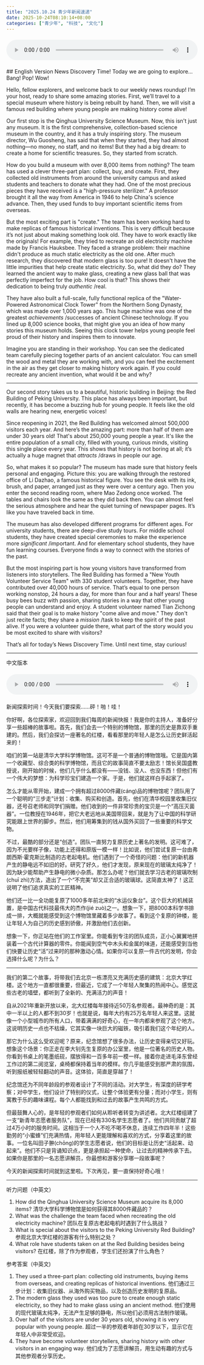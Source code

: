 ```yaml
---
title: "2025.10.24 青少年新闻速递"
date: 2025-10-24T08:10:14+08:00
categories: ["青少年", "科技", "文化"]
---
```

<audio controls style="width: 100%; max-width: 900px; margin: 1.5em 0; display: block;">
<source src="/mp3/teen_news/20251024.en.wav" type="audio/wav">
</audio>
## English Version
News Discovery Time! Today we are going to explore… Bang! Pop! Wow!

Hello, fellow explorers, and welcome back to our weekly news roundup! I’m your host, ready to share some amazing stories. First, we’ll travel to a special museum where history is being rebuilt by hand. Then, we will visit a famous red building where young people are making history come alive!

Our first stop is the Qinghua University Science Museum. Now, this isn't just any museum. It is the first comprehensive, collection-based science museum in the country, and it has a truly inspiring story. The museum director, Wu Guosheng, has said that when they started, they had almost nothing—no money, no staff, and no items! But they had a big dream: to create a home for scientific treasures. So, they started from scratch.

How do you build a museum with over 8,000 items from nothing? The team has used a clever three-part plan: collect, buy, and create. First, they collected old instruments from around the university campus and asked students and teachers to donate what they had. One of the most precious pieces they have received is a "high-pressure sterilizer." A professor brought it all the way from America in 1946 to help China's science advance. Then, they used funds to buy important scientific items from overseas.

But the most exciting part is "create." The team has been working hard to make replicas of famous historical inventions. This is very difficult because it’s not just about making something look old. They have to work exactly like the originals! For example, they tried to recreate an old electricity machine made by Francis Hauksbee. They faced a strange problem: their machine didn't produce as much static electricity as the old one. After much research, they discovered that modern glass is too pure! It doesn't have the little impurities that help create static electricity. So, what did they do? They learned the ancient way to make glass, creating a new glass ball that was perfectly imperfect for the job. How cool is that? This shows their dedication to being truly *authentic* /real.

They have also built a full-scale, fully functional replica of the "Water-Powered Astronomical Clock Tower" from the Northern Song Dynasty, which was made over 1,000 years ago. This huge machine was one of the greatest *achievements* /successes of ancient Chinese technology. If you lined up 8,000 science books, that might give you an idea of how many stories this museum holds. Seeing this clock tower helps young people feel proud of their history and inspires them to innovate.

Imagine you are standing in their workshop. You can see the dedicated team carefully piecing together parts of an ancient calculator. You can smell the wood and metal they are working with, and you can feel the excitement in the air as they get closer to making history work again. If you could recreate any ancient invention, what would it be and why?

---

Our second story takes us to a beautiful, historic building in Beijing: the Red Building of Peking University. This place has always been important, but recently, it has become a buzzing hub for young people. It feels like the old walls are hearing new, energetic voices!

Since reopening in 2021, the Red Building has welcomed almost 500,000 visitors each year. And here’s the amazing part: more than half of them are under 30 years old! That's about 250,000 young people a year. It's like the entire population of a small city, filled with young, curious minds, visiting this single place every year. This shows that history is not boring at all; it’s actually a huge magnet that *attracts* /draws in people our age.

So, what makes it so popular? The museum has made sure that history feels personal and engaging. Picture this: you are walking through the restored office of Li Dazhao, a famous historical figure. You see the desk with its ink, brush, and paper, arranged just as they were over a century ago. Then you enter the second reading room, where Mao Zedong once worked. The tables and chairs look the same as they did back then. You can almost feel the serious atmosphere and hear the quiet turning of newspaper pages. It’s like you have traveled back in time.

The museum has also developed different programs for different ages. For university students, there are deep-dive study tours. For middle school students, they have created special ceremonies to make the experience more *significant* /important. And for elementary school students, they have fun learning courses. Everyone finds a way to connect with the stories of the past.

But the most inspiring part is how young visitors have transformed from listeners into storytellers. The Red Building has formed a "New Youth Volunteer Service Team" with 330 student volunteers. Together, they have contributed over 40,000 hours of service. That’s equal to one person working nonstop, 24 hours a day, for more than four and a half years! These busy bees buzz with passion, sharing stories in a way that other young people can understand and enjoy. A student volunteer named Tian Zichong said that their goal is to make history "come alive and move." They don't just recite facts; they share a *mission* /task to keep the spirit of the past alive. If you were a volunteer guide there, what part of the story would you be most excited to share with visitors?

That’s all for today’s News Discovery Time. Until next time, stay curious!

---
中文版本
<audio controls style="width: 100%; max-width: 900px; margin: 1.5em 0; display: block;">
    <source src="/mp3/teen_news/20251024.cn.wav"
  type="wav">
  </audio>
  新闻探索时间！今天我们要探索……砰！啪！哇！

你好啊，各位探索家，欢迎回到我们每周的新闻快报！我是你的主持人，准备好分享一些超棒的故事啦。首先，我们会去一个特别的博物馆，那里的历史是靠双手重建的。然后，我们会探访一座著名的红楼，看看那里的年轻人是怎么让历史鲜活起来的！

咱们的第一站是清华大学科学博物馆。这可不是一个普通的博物馆哦。它是国内第一个收藏型、综合类的科学博物馆，而且它的故事简直不要太励志！馆长吴国盛教授说，刚开始的时候，他们几乎什么都没有——没钱、没人、也没东西！但他们有一个伟大的梦想：为科学珍宝们建造一个家。于是，他们就这样白手起家了。

怎么才能从零开始，建成一个拥有超过8000件藏(cáng)品的博物馆呢？团队用了一个聪明的“三步走”计划：收集、购买和创造。首先，他们在清华校园里收集旧仪器，还号召老师和同学们捐赠。他们收到的一件非常珍贵的宝贝是一个“高压灭菌器”。一位教授在1946年，把它大老远地从美国带回来，就是为了让中国的科学研究能跟上世界的脚步。然后，他们用筹集到的钱从国外买回了一些重要的科学文物。

不过，最酷的部分还是“创造”。团队一直努力复原历史上著名的发明。这可难了，因为不光要样子像，功能上还得和原版一模一样！比如说，他们尝试复原一台由弗朗西斯·霍克斯比制造的古老起电机。他们遇到了一个奇怪的问题：他们的新机器产生的静电远不如旧的好。研究了好久，他们才发现，原来现在的玻璃太纯净了！因为缺少能帮助产生静电的微小杂质。那怎么办呢？他们就去学习古老的玻璃吹制(chuī zhì)方法，造出了一个“不完美”却又正合适的玻璃球。这简直太神了！这正说明了他们追求真实的工匠精神。

他们还一比一全功能复原了1000多年前北宋的“水运仪象台”。这个巨大的机械装置，是中国古代科技最伟大的杰作(jié zuò)之一。想象一下，把8000本科学书排成一排，大概就能感受到这个博物馆里藏着多少故事了。看到这个复原的钟楼，能让年轻人为自己的历史感到骄傲，并激励他们去创新。

想象一下，你正站在他们的工作室里。你能看到专注的团队成员，正小心翼翼地拼装着一个古代计算器的零件。你能闻到空气中木头和金属的味道，还能感受到当他们快要让历史“活”过来时的那种激动心情。如果你可以复原一件古代的发明，你会选择什么呢？为什么？

---

我们的第二个故事，将带我们去北京一栋漂亮又充满历史感的建筑：北京大学红楼。这个地方一直都很重要，但最近，它成了一个年轻人聚集的热闹中心。感觉这些古老的墙壁，都听到了全新的、充满活力的声音！

自从2021年重新开放以来，北大红楼每年接待近50万名参观者。最神奇的是：其中一半以上的人都不到30岁！也就是说，每年大约有25万名年轻人来这里。这就像一个小型城市的所有人口，带着满满的好奇心，在一年内都来参观了这个地方。这说明历史一点也不枯燥，它其实像一块巨大的磁铁，吸引着我们这个年纪的人。

那它为什么这么受欢迎呢？原来，纪念馆想了很多办法，让历史变得亲切又好玩。想象这个场景：你正走在李大钊先生复原的办公室里，他是一位著名的历史人物。你看到书桌上的笔墨纸砚，摆放得和一百多年前一模一样。接着你走进毛泽东曾经工作过的第二阅览室，桌椅都保持着当年的模样。你几乎能感受到那严肃的氛围，听到报纸被轻轻翻动的声音。这体验，简直是穿越了！

纪念馆还为不同年龄段的参观者设计了不同的活动。对大学生，有深度的研学考察；对中学生，他们设计了特别的仪式，让整个体验更有分量；而对小学生，则有寓教于乐的趣味课程。每个人都能找到和过去的故事产生共鸣的方式。

但最鼓舞人心的，是年轻的参观者们如何从聆听者转变为讲述者。北大红楼组建了一支“新青年志愿者服务队”，现在已经有330名学生志愿者了。他们共同贡献了超过4万小时的服务时间。这相当于一个人不吃不喝不休息，连续工作四年半！这些勤劳的“小蜜蜂”们充满热情，用年轻人更能理解和喜欢的方式，分享着这里的故事。一位名叫田子翀(chōng)的学生志愿者说，他们的目标是让历史“活起来、动起来”。他们不只是背诵知识点，更是承担起一种使命，让过去的精神传承下去。如果你是那里的一名志愿讲解员，你最想和游客分享哪一段故事呢？

今天的新闻探索时间就到这里啦。下次再见，要一直保持好奇心哦！

---
听力问题（中英文）
1. How did the Qinghua University Science Museum acquire its 8,000 items?
   清华大学科学博物馆是如何获得其8000件藏品的？
2. What was the challenge the team faced when recreating the old electricity machine?
   团队在复原古老起电机时遇到了什么挑战？
3. What is special about the visitors to the Peking University Red Building?
   参观北京大学红楼的游客有什么特别之处？
4. What role have students taken on at the Red Building besides being visitors?
   在红楼，除了作为参观者，学生们还扮演了什么角色？

参考答案（中英文)
1. They used a three-part plan: collecting old instruments, buying items from overseas, and creating replicas of historical inventions.
   他们通过三步计划：收集旧仪器、从海外购买物品，以及创造历史发明的复原品。
2. The modern glass they used was too pure to create enough static electricity, so they had to make glass using an ancient method.
   他们使用的现代玻璃太纯净，无法产生足够的静电，所以他们必须用古法制作玻璃。
3. Over half of the visitors are under 30 years old, showing it is very popular with young people.
   超过一半的参观者年龄在30岁以下，显示它在年轻人中非常受欢迎。
4. They have become volunteer storytellers, sharing history with other visitors in an engaging way.
   他们成为了志愿讲解员，用生动有趣的方式与其他参观者分享历史。